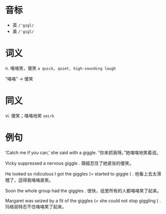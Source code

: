 # 音标

- 英 `/'gɪgl/`
- 美 `/'ɡɪɡl/`

# 词义

n. 咯咯笑，傻笑
`a quick, quiet, high-sounding laugh`



“咯咯” → 傻笑

# 同义

vi. 傻笑；咯咯地笑
`smirk`

# 例句

‘Catch me if you can,’ she said with a giggle.
“你来抓我呀。”她咯咯地笑着说。

Vicky suppressed a nervous giggle .
薇姬忍住了她紧张的傻笑。

He looked so ridiculous I got the giggles (= started to giggle ) .
他看上去太滑稽了，逗得我咯咯直笑。

Soon the whole group had the giggles .
很快，组里所有的人都咯咯笑了起来。

Margaret was seized by a fit of the giggles (= she could not stop giggling ) .
玛格丽特忍不住咯咯笑了起来。


